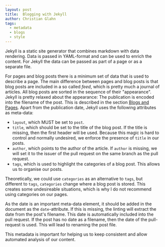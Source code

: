 ```yaml
---
layout: post
title:  Blogging with Jekyll 
author: Christian Glahn
tags: 
  - metadata
  - blogs
  - style
---
```


Jekyll is a static site generator that combines markdown with data rendering. Data is passed in YAML-format and can be used to enrich the content. For Jekyll the data can be passed as part of a page or as a separate file. 

For pages and blog posts there is a minimum set of data that is used to describe a page. The main difference between pages and blog posts is that blog posts are included in a so called *feed*, which is pretty much a journal of articles. All blog posts are sorted in the sequence of their "appearance". Jekyll is pretty relaxed about the appearance: The publication is encoded into the filename of the post. This is described in the section [Blogs and Pages](/blogs.md). Apart from the publication date, Jekyll uses the following attributes as meta-data:

- `layout`, which MUST be set to `post`. 
- `title`, which should be set to the title of the blog post. If the title is missing, then the first header will be used. Because this magic is hard to control and normally undesired, we enforce the presence of `title` in our posts. 
- `author`, which points to the author of the article. If `author` is missing, we will set it to the issuer of the pull request on the same branch as the pull request. 
- `tags`, which is used to highlight the categories of a blog post. This allows us to organise our posts.

Theoretically, we could use `categories` as an alternative to `tags`, but different to `tags`, `categories` change where a blog post is stored. This creates some undesireable situations, which is why I do not recommend using categories on our pages. 

As the date is an important meta-data element, it should be added in the document as the `date`-attribute. If this is missing, the linting will extract the date from the post's filename. This date is automatically included into the pull request. If the post has no date as a filename, then the date of the pull-request is used. This will lead to renaming the post file.

This metadata is important for helping us to keep consistent and allow automated analysis of our content. 